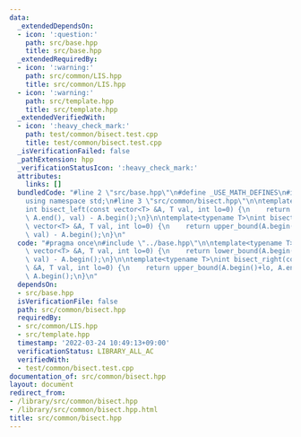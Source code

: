 ```yaml
---
data:
  _extendedDependsOn:
  - icon: ':question:'
    path: src/base.hpp
    title: src/base.hpp
  _extendedRequiredBy:
  - icon: ':warning:'
    path: src/common/LIS.hpp
    title: src/common/LIS.hpp
  - icon: ':warning:'
    path: src/template.hpp
    title: src/template.hpp
  _extendedVerifiedWith:
  - icon: ':heavy_check_mark:'
    path: test/common/bisect.test.cpp
    title: test/common/bisect.test.cpp
  _isVerificationFailed: false
  _pathExtension: hpp
  _verificationStatusIcon: ':heavy_check_mark:'
  attributes:
    links: []
  bundledCode: "#line 2 \"src/base.hpp\"\n#define _USE_MATH_DEFINES\n#include <bits/stdc++.h>\n\
    using namespace std;\n#line 3 \"src/common/bisect.hpp\"\n\ntemplate<typename T>\n\
    int bisect_left(const vector<T> &A, T val, int lo=0) {\n    return lower_bound(A.begin()+lo,\
    \ A.end(), val) - A.begin();\n}\n\ntemplate<typename T>\nint bisect_right(const\
    \ vector<T> &A, T val, int lo=0) {\n    return upper_bound(A.begin()+lo, A.end(),\
    \ val) - A.begin();\n}\n"
  code: "#pragma once\n#include \"../base.hpp\"\n\ntemplate<typename T>\nint bisect_left(const\
    \ vector<T> &A, T val, int lo=0) {\n    return lower_bound(A.begin()+lo, A.end(),\
    \ val) - A.begin();\n}\n\ntemplate<typename T>\nint bisect_right(const vector<T>\
    \ &A, T val, int lo=0) {\n    return upper_bound(A.begin()+lo, A.end(), val) -\
    \ A.begin();\n}\n"
  dependsOn:
  - src/base.hpp
  isVerificationFile: false
  path: src/common/bisect.hpp
  requiredBy:
  - src/common/LIS.hpp
  - src/template.hpp
  timestamp: '2022-03-24 10:49:13+09:00'
  verificationStatus: LIBRARY_ALL_AC
  verifiedWith:
  - test/common/bisect.test.cpp
documentation_of: src/common/bisect.hpp
layout: document
redirect_from:
- /library/src/common/bisect.hpp
- /library/src/common/bisect.hpp.html
title: src/common/bisect.hpp
---
```

